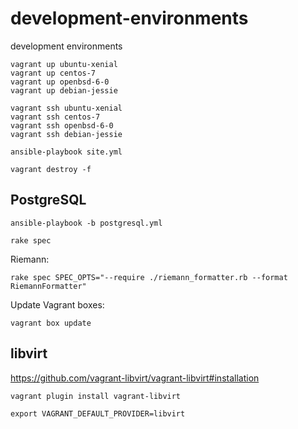 # development-environments

development environments

```
vagrant up ubuntu-xenial
vagrant up centos-7
vagrant up openbsd-6-0
vagrant up debian-jessie
```

```
vagrant ssh ubuntu-xenial
vagrant ssh centos-7
vagrant ssh openbsd-6-0
vagrant ssh debian-jessie
```

```
ansible-playbook site.yml
```

```
vagrant destroy -f
```

## PostgreSQL

```
ansible-playbook -b postgresql.yml
```

```
rake spec
```

Riemann:

```
rake spec SPEC_OPTS="--require ./riemann_formatter.rb --format RiemannFormatter"
```

Update Vagrant boxes:

```
vagrant box update
```

## libvirt

<https://github.com/vagrant-libvirt/vagrant-libvirt#installation>

```
vagrant plugin install vagrant-libvirt
```

```
export VAGRANT_DEFAULT_PROVIDER=libvirt
```
